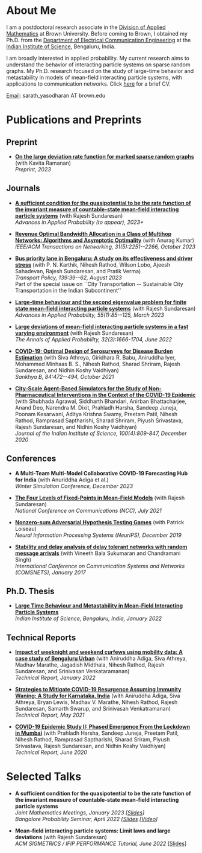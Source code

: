 
# About Me

I am a postdoctoral research associate in the [Division of Applied Mathematics](https://appliedmath.brown.edu/) at Brown University. Before coming to Brown, I obtained my Ph.D. from the [Department of Electrical Communication Engineering](https://ece.iisc.ac.in/) at the [Indian Institute of Science](https://iisc.ac.in/), Bengaluru, India.

I am broadly interested in applied probability. My current research aims to understand the behavior of interacting particle systems on sparse random graphs. My Ph.D. research focused on the study of large-time behavior and metastability in models of mean-field interacting particle systems, with applications to communication networks. Click [here](./files/CV.pdf) for a brief CV.

[Email](mailto:sarath_yasodharan@brown.edu): sarath_yasodharan AT brown.edu

# Publications and Preprints

## Preprint

* [**On the large deviation rate function for marked sparse random graphs**](https://arxiv.org/pdf/2312.16103.pdf) (with Kavita Ramanan)  
*Preprint, 2023*  

## Journals

* [**A sufficient condition for the quasipotential to be the rate function of the invariant measure of countable-state mean-field interacting particle systems**](https://www.google.com/url?q=https%3A%2F%2Farxiv.org%2Fabs%2F2110.12640&sa=D&sntz=1&usg=AOvVaw0HzHtB4rEMqd1qmDOKAelL) (with Rajesh Sundaresan)  
*Advances in Applied Probability (to appear), 2023+*

* [**Revenue Optimal Bandwidth Allocation in a Class of Multihop Networks: Algorithms and Asymptotic Optimality**](https://ieeexplore.ieee.org/document/10061697) (with Anurag Kumar)  
*IEEE/ACM Transactions on Networking, 31(5):2251--2266, October 2023*

* [**Bus priority lane in Bengaluru: A study on its effectiveness and driver stress**](https://www.sciencedirect.com/science/article/pii/S0967070X2300121X#:~:text=The%20study%20finds%20that%20BPLs,and%20the%20level%20of%20enforcement.) (with P. N. Karthik, Nihesh Rathod, Wilson Lobo, Ajeesh Sahadevan, Rajesh Sundaresan, and Pratik Verma)  
*Transport Policy, 139:39--62, August 2023*  
Part of the special issue on ``City Transportation -- Sustainable City Transportation in the Indian Subcontinent''

* [**Large-time behaviour and the second eigenvalue problem for finite state mean-field interacting particle systems**](https://www.cambridge.org/core/journals/advances-in-applied-probability/article/largetime-behaviour-and-the-second-eigenvalue-problem-for-finitestate-meanfield-interacting-particle-systems/0130B85AD92C6C2DB51F9C1FED5367B7) (with Rajesh Sundaresan)  
*Advances in Applied Probability, 55(1):85--125, March 2023*

* [**Large deviations of mean-field interacting particle systems in a fast varying environment**](https://projecteuclid.org/journals/annals-of-applied-probability/volume-32/issue-3/Large-deviations-of-mean-field-interacting-particle-systems-in-a/10.1214/21-AAP1718.short) (with Rajesh Sundaresan)  
*The Annals of Applied Probability, 32(3):1666-1704, June 2022*

* [**COVID-19: Optimal Design of Serosurveys for Disease Burden Estimation**](https://link.springer.com/article/10.1007/s13571-021-00267-w) (with Siva Athreya, Giridhara R. Babu, Aniruddha Iyer, Mohammed Minhaas B. S., Nihesh Rathod, Sharad Shriram, Rajesh Sundaresan, and Nidhin Koshy Vaidhiyan)  
*Sankhya B, 84:472--494, October 2021*

* [**City-Scale Agent-Based Simulators for the Study of Non-Pharmaceutical Interventions in the Context of the COVID-19 Epidemic**](https://link.springer.com/article/10.1007/s41745-020-00211-3)  (with Shubhada Agrawal, Siddharth Bhandari, Anirban Bhattacharjee, Anand Deo, Narendra M. Dixit, Prahladh Harsha, Sandeep Juneja, Poonam Kesarwani, Aditya Krishna Swamy, Preetam Patil, Nihesh Rathod, Ramprasad Saptharishi, Sharad Shriram, Piyush Srivastava, Rajesh Sundaresan, and Nidhin Koshy Vaidhiyan)  
*Journal of the Indian Institute of Science, 100(4):809-847, December 2020*

## Conferences

* **A Multi-Team Multi-Model Collaborative COVID-19 Forecasting Hub for India** (with Anuriddha Adiga et al.)  
*Winter Simulation Conference, December 2023*

* [**The Four Levels of Fixed-Points in Mean-Field Models**](https://ieeexplore.ieee.org/document/9530179) (with Rajesh Sundaresan)  
*National Conference on Communications (NCC), July 2021*

* [**Nonzero-sum Adversarial Hypothesis Testing Games**](https://papers.nips.cc/paper/2019/hash/f2e84d98d6dc0c7acd56b40509355666-Abstract.html) (with Patrick Loiseau)  
*Neural Information Processing Systems (NeurIPS), December 2019*

* [**Stability and delay analysis of delay tolerant networks with random message arrivals**](https://ieeexplore.ieee.org/document/7945399) (with Vineeth Bala Sukumaran and Chandramani Singh)  
*International Conference on Communication Systems and Networks (COMSNETS), January 2017*

## Ph.D. Thesis

* [**Large Time Behaviour and Metastability in Mean-Field Interacting Particle Systems**](./files/PhDThesis.pdf)  
*Indian Institute of Science, Bengaluru, India, January 2022*

## Technical Reports

* [**Impact of weeknight and weekend curfews using mobility data: A case study of Bengaluru Urban**](https://www.medrxiv.org/content/10.1101/2022.01.26.22269903v1) (with Aniruddha Adiga,  Siva Athreya, Madhav Marathe, Jagadish Midthala, Nihesh Rathod,  Rajesh Sundaresan, and Srinivasan Venkataramanan)  
*Technical Report, January 2022*

* [**Strategies to Mitigate COVID-19 Resurgence Assuming Immunity Waning: A Study for Karnataka, India**](https://www.medrxiv.org/content/10.1101/2021.05.26.21257836v1) (with Aniruddha Adiga, Siva Athreya, Bryan Lewis, Madhav V. Marathe, Nihesh Rathod, Rajesh Sundaresan, Samarth Swarup, and Srinivasan Venkatramanan)  
*Technical Report, May 2021*

* [**COVID-19 Epidemic Study II: Phased Emergence From the Lockdown in Mumbai**](https://arxiv.org/abs/2006.03375) (with Prahladh Harsha, Sandeep Juneja, Preetam Patil, Nihesh Rathod, Ramprasad Saptharishi, Sharad Sriram, Piyush Srivastava, Rajesh Sundaresan, and Nidhin Koshy Vaidhiyan)  
*Technical Report, June 2020*

# Selected Talks



* **A sufficient condition for the quasipotential to be the rate function of the invariant measure of countable-state mean-field interacting particle systems**  
*Joint Mathematics Meetings, January 2023  [[Slides](./files/ResearchPresentations/202301JMM.pdf)]*       
*Bangalore Probability Seminar, April 2022  [[Slides](./files/ResearchPresentations/202204-BPS.pdf)  [[Video](https://youtu.be/bVZm6xmKpKQ?t=1889)]*  


* **Mean-field interacting particle systems: Limit laws and large deviations** (with Rajesh Sundaresan)  
*ACM SIGMETRICS / IFIP PERFORMANCE Tutorial, June 2022*  [[Slides](./files/ResearchPresentations/202206-SigmetricsTutorial.pdf)]
